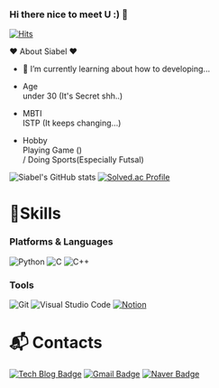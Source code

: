 ### Hi there nice to meet U :) 👋

[![Hits](https://hits.seeyoufarm.com/api/count/incr/badge.svg?url=https%3A%2F%2Fgithub.com%2FSiabel%2FSiabel.git&count_bg=%236FE4EF&title_bg=%23555555&icon=myspace.svg&icon_color=%23FFECEC&title=View&edge_flat=true)](https://hits.seeyoufarm.com)

:heart: About Siabel :heart:


- 🌱 I’m currently learning about how to developing...

- Age <br> under 30 (It's Secret shh..)

- MBTI <br> ISTP (It keeps changing...)

- Hobby <br> Playing Game ()<br>/ Doing Sports(Especially Futsal)


![Siabel's GitHub stats](https://github-readme-stats.vercel.app/api?username=Siabel&show_icons=true&theme=dark)
[![Solved.ac Profile](https://mazassumnida.wtf/api/v2/generate_badge?boj=jwj970802)](https://solved.ac/jwj970802/)


# 💪Skills
### Platforms & Languages
<!-- ![Java](https://img.shields.io/badge/Java-007396.svg?&style=for-the-badge&logo=Java&logoColor=white) -->
<!-- ![Spring](https://img.shields.io/badge/Spring-6DB33F.svg?&style=for-the-badge&logo=Spring&logoColor=white) -->
![Python](https://img.shields.io/badge/Python-3776AB.svg?&style=for-the-badge&logo=Python&logoColor=white)
![C](https://img.shields.io/badge/C_language-A8B9CC.svg?&style=for-the-badge&logo=C&logoColor=white)
![C++](https://img.shields.io/badge/C++_-00599C.svg?&style=for-the-badge&logo=Cplusplus&logoColor=white)
<!-- ![Android](https://img.shields.io/badge/Android-3DDC84.svg?&style=for-the-badge&logo=Android&logoColor=white) -->
<!-- ![JavaScript](https://img.shields.io/badge/JavaScript-F7DF1E.svg?&style=for-the-badge&logo=JavaScript&logoColor=white) -->
<!-- ![TypeScript](https://img.shields.io/badge/TypeScript-3178C6.svg?&style=for-the-badge&logo=TypeScript&logoColor=white) -->
<!-- ![HTML5](https://img.shields.io/badge/HTML5-E34F26.svg?&style=for-the-badge&logo=HTML5&logoColor=white) -->
<!-- ![CSS3](https://img.shields.io/badge/CSS3-1572B6.svg?&style=for-the-badge&logo=CSS3&logoColor=white) -->
<!-- ![MySQL](https://img.shields.io/badge/MySQL-4479A1.svg?&style=for-the-badge&logo=MySQL&logoColor=white) -->
<!-- ![Oracle](https://img.shields.io/badge/Oracle-F80000.svg?&style=for-the-badge&logo=Oracle&logoColor=white) -->

### Tools
![Git](https://img.shields.io/badge/Git-F05032.svg?&style=for-the-badge&logo=Git&logoColor=white)
![Visual Studio Code](https://img.shields.io/badge/Visual%20Studio%20Code-007ACC.svg?&style=for-the-badge&logo=Visual%20Studio%20Code&logoColor=white)
[![Notion](https://img.shields.io/badge/Notion-000000.svg?&style=for-the-badge&logo=Notion&logoColor=white&link=https://www.notion.so/54cc5fb016f94809a7cc348978ce48c4)](https://www.notion.so/54cc5fb016f94809a7cc348978ce48c4)
<!-- ![Eclipse IDE](https://img.shields.io/badge/Eclipse%20IDE-2C2255.svg?&style=for-the-badge&logo=Eclipse%20IDE&logoColor=white) -->
<!-- ![Android Studio](https://img.shields.io/badge/Android%20Studio-3DDC84.svg?&style=for-the-badge&logo=Android%20Studio&logoColor=white) -->

 
# :mailbox_with_mail: Contacts
[![Tech Blog Badge](https://img.shields.io/badge/-Tech%20blog-black?style=flat-square&logo=github&link=https://bels-log.tistory.com)](https://bels-log.tistory.com)
[![Gmail Badge](https://img.shields.io/badge/Gmail-d14836?style=flat-square&logo=Gmail&logoColor=white&link=mailto:jwj970802@gmail.com)](mailto:jwj970802@gmail.com)
[![Naver Badge](https://img.shields.io/badge/Naver-03C75A?style=flat-square&logo=Naver&logoColor=white&link=mailto:ichimi97@naver.com)](mailto:ichimi97@naver.com)  


<!--
**Siabel/Siabel** is a ✨ _special_ ✨ repository because its `README.md` (this file) appears on your GitHub profile.

Here are some ideas to get you started:

- 🔭 I’m currently working on ...
- 🌱 I’m currently learning ...
- 👯 I’m looking to collaborate on ...
- 🤔 I’m looking for help with ...
- 💬 Ask me about ...
- 📫 How to reach me: ...
- 😄 Pronouns: ...
- ⚡ Fun fact: ...
-->